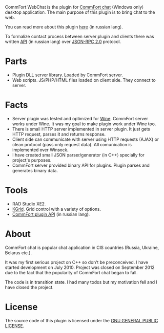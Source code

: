 CommFort WebChat is the plugin for [CommFort chat](http://www.commfort.com/en/index.shtml) (Windows only) desktop application. The main purpose of this plugin is to bring chat to the web.

You can read more about this plugin [here](http://www.commfort.com/ru/forum/viewtopic.php?f=32&t=6607) (in russian lang).

To formalize contact process between server plugin and clients there was written [API](https://docs.google.com/file/d/0B8riTqvQMQTIRUYtd2pHU2E1N28/edit?usp=sharing) (in russian lang) over [JSON-RPC 2.0](http://www.jsonrpc.org/specification) protocol.

# Parts
* Plugin DLL server library. Loaded by CommFort server.
* Web scripts. JS/PHP/HTML files loaded on client side. They connect to server.

# Facts
* Server plugin was tested and optimized for [Wine](http://www.winehq.org/). CommFort server works under Wine. It was my goal to make plugin work under Wine too. 
* There is small HTTP server implemented in server plugin. It just gets HTTP request, parses it and returns response.
* Client side can communicate with server using HTTP requests (AJAX) or clean protocol (pass only request data). All comunication is implemented over Winsock.
* I have created small JSON parser/generator (in C++) specially for project's purposes.
* CommFort server provided binary API for plugins. Plugin parses and generates binary data.

# Tools
* RAD Studio XE2.
* [KGrid](http://www.sourcecodeonline.com/details/kgrid.html). Grid control with a variety of options.
* [CommFort plugin API](http://www.commfort.com/download/commfort_plugins_5_doc_ru.zip) (in russian lang).

# About
CommFort chat is popular chat application in CIS countries (Russia, Ukraine, Belarus etc.).

It was my first serious project on C++ so don't be preconceived. I have started development on July 2010. Project was closed on September 2012 due to the fact that the popularity of CommFort chat began to fall.

The code is in transition state. I had many todos but my motivation fell and I have closed the project.

# License
The source code of this plugin is licensed under the [GNU GENERAL PUBLIC LICENSE](https://github.com/PaulAnnekov/commfort-webchat/blob/master/COPYING.txt).
